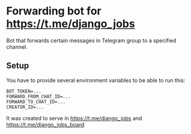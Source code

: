 # Forwarding bot for https://t.me/django_jobs

Bot that forwards certain messages in Telegram group to a specified channel.

## Setup

You have to provide several environment variables to be able to run this:

```
BOT_TOKEN=...
FORWARD_FROM_CHAT_ID=...
FORWARD_TO_CHAT_ID=...
CREATOR_ID=...
```

It was created to serve in https://t.me/django_jobs and https://t.me/django_jobs_board
